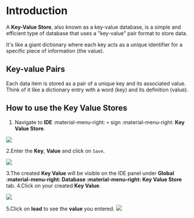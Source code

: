 # Introduction

A **Key-Value Store**, also known as a key-value database, is a simple and efficient type of database that uses a "key-value" pair format to store data.

It's like a giant dictionary where each key acts as a unique identifier for a specific piece of information (the value).

## Key-value Pairs

Each data item is stored as a pair of a unique key and its associated value.
Think of it like a dictionary entry with a word (key) and its definition (value).

## How to use the Key Value Stores

1. Navigate to **IDE** :material-menu-right: `+` sign :material-menu-right: **Key Value Store**.

<img src= "/apps/img/key1.png">

2.Enter the **Key**, **Value** and click on `Save`.

<img src= "/apps/img/key2.png">

3.The created **Key Value** will be visible on the IDE panel under **Global :material-menu-right: Database :material-menu-right: Key Value Store** tab.
4.Click on your created **Key Value**.

<img src= "/apps/img/key3.png">

5.Click on **load** to see the **value** you entered.
<img src= "/apps/img/key4.png">
